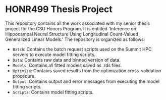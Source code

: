 # HONR499 Thesis Project

This repository contains all the work associated with my senior thesis project 
for the CSU Honors Program. It is entitled 'Inference on Hippocampal Neural 
Structure Using Longitudinal Count-Valued Generalized Linear Models.' The 
repository is organized as follows:  
- `Batch`: Contains the batch request scripts used on the Summit HPC servers
to execute model fitting scripts.  
- `Data`: Contains raw data and binned version of data.  
- `Models`: Contains all fitted models saved as .rds files.  
- `Optimize`: Contains saved results from the optimization cross-validation 
procedure.  
- `Output`: Contains output and error messages from executing the model fitting
scripts.  
- `Scripts`: Contains model fitting scripts.  
